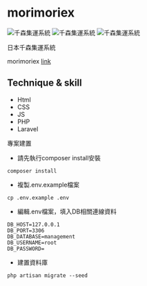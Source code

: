 # morimoriex
![千森集運系統](https://i.imgur.com/NeYYuwG.jpg)
![千森集運系統](https://i.imgur.com/iED5MIF.jpg)
![千森集運系統](https://i.imgur.com/D4p4jMj.jpg)

日本千森集運系統

morimoriex [link](https://cms.morimoriex.com/)

## Technique & skill
* Html
* CSS
* JS
* PHP
* Laravel


專案建置
- 請先執行composer install安裝
```
composer install
```
- 複製.env.example檔案
```
cp .env.example .env
```
- 編輯.env檔案，填入DB相關連線資料
```
DB_HOST=127.0.0.1
DB_PORT=3306
DB_DATABASE=management
DB_USERNAME=root
DB_PASSWORD=
```
- 建置資料庫
```
php artisan migrate --seed
```
